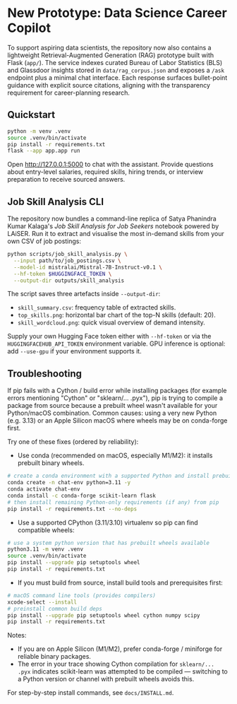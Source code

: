 # New Prototype: Data Science Career Copilot

To support aspiring data scientists, the repository now also contains a lightweight Retrieval-Augmented Generation (RAG) prototype built with Flask (`app/`). The service indexes curated Bureau of Labor Statistics (BLS) and Glassdoor insights stored in `data/rag_corpus.json` and exposes a `/ask` endpoint plus a minimal chat interface. Each response surfaces bullet-point guidance with explicit source citations, aligning with the transparency requirement for career-planning research.

## Quickstart

```bash
python -m venv .venv
source .venv/bin/activate
pip install -r requirements.txt
flask --app app.app run
```

Open <http://127.0.0.1:5000> to chat with the assistant. Provide questions about entry-level salaries, required skills, hiring trends, or interview preparation to receive sourced answers.

## Job Skill Analysis CLI

The repository now bundles a command-line replica of Satya Phanindra Kumar Kalaga's
*Job Skill Analysis for Job Seekers* notebook powered by LAiSER. Run it to
extract and visualise the most in-demand skills from your own CSV of job
postings:

```bash
python scripts/job_skill_analysis.py \
  --input path/to/job_postings.csv \
  --model-id mistralai/Mistral-7B-Instruct-v0.1 \
  --hf-token $HUGGINGFACE_TOKEN \
  --output-dir outputs/skill_analysis
```

The script saves three artefacts inside `--output-dir`:

- `skill_summary.csv`: frequency table of extracted skills.
- `top_skills.png`: horizontal bar chart of the top-N skills (default: 20).
- `skill_wordcloud.png`: quick visual overview of demand intensity.

Supply your own Hugging Face token either with `--hf-token` or via the
`HUGGINGFACEHUB_API_TOKEN` environment variable. GPU inference is optional: add
`--use-gpu` if your environment supports it.

## Troubleshooting

If pip fails with a Cython / build error while installing packages (for example errors mentioning "Cython" or "sklearn/... .pyx"), pip is trying to compile a package from source because a prebuilt wheel wasn't available for your Python/macOS combination. Common causes: using a very new Python (e.g. 3.13) or an Apple Silicon macOS where wheels may be on conda-forge first.

Try one of these fixes (ordered by reliability):

- Use conda (recommended on macOS, especially M1/M2): it installs prebuilt binary wheels.

```bash
# create a conda environment with a supported Python and install prebuilt packages
conda create -n chat-env python=3.11 -y
conda activate chat-env
conda install -c conda-forge scikit-learn flask
# then install remaining Python-only requirements (if any) from pip
pip install -r requirements.txt --no-deps
```

- Use a supported CPython (3.11/3.10) virtualenv so pip can find compatible wheels:

```bash
# use a system python version that has prebuilt wheels available
python3.11 -m venv .venv
source .venv/bin/activate
pip install --upgrade pip setuptools wheel
pip install -r requirements.txt
```

- If you must build from source, install build tools and prerequisites first:

```bash
# macOS command line tools (provides compilers)
xcode-select --install
# preinstall common build deps
pip install --upgrade pip setuptools wheel cython numpy scipy
pip install -r requirements.txt
```

Notes:
- If you are on Apple Silicon (M1/M2), prefer conda-forge / miniforge for reliable binary packages.
- The error in your trace showing Cython compilation for `sklearn/... .pyx` indicates scikit-learn was attempted to be compiled — switching to a Python version or channel with prebuilt wheels avoids this.

For step-by-step install commands, see `docs/INSTALL.md`.
